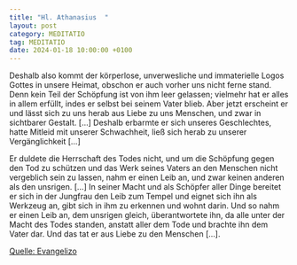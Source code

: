 ```yaml
---
title: "Hl. Athanasius  "
layout: post
category: MEDITATIO
tag: MEDITATIO
date: 2024-01-18 10:00:00 +0100
---
```

Deshalb also kommt der körperlose, unverwesliche und immaterielle Logos Gottes in unsere Heimat, obschon er auch vorher uns nicht ferne stand. Denn kein Teil der Schöpfung ist von ihm leer gelassen; vielmehr hat er alles in allem erfüllt, indes er selbst bei seinem Vater blieb. Aber jetzt erscheint er und lässt sich zu uns herab aus Liebe zu uns Menschen, und zwar in sichtbarer Gestalt.<!--more--> […] Deshalb erbarmte er sich unseres Geschlechtes, hatte Mitleid mit unserer Schwachheit, ließ sich herab zu unserer Vergänglichkeit […]

Er duldete die Herrschaft des Todes nicht, und um die Schöpfung gegen den Tod zu schützen und das Werk seines Vaters an den Menschen nicht vergeblich sein zu lassen, nahm er einen Leib an, und zwar keinen anderen als den unsrigen. […] In seiner Macht und als Schöpfer aller Dinge bereitet er sich in der Jungfrau den Leib zum Tempel und eignet sich ihn als Werkzeug an, gibt sich in ihm zu erkennen und wohnt darin. Und so nahm er einen Leib an, dem unsrigen gleich, überantwortete ihn, da alle unter der Macht des Todes standen, anstatt aller dem Tode und brachte ihn dem Vater dar. Und das tat er aus Liebe zu den Menschen […].


[Quelle: Evangelizo](https://evangeliumtagfuertag.org/DE/gospel)